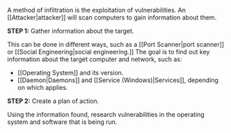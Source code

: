 A method of infiltration is the exploitation of vulnerabilities. An [[Attacker|attacker]] will scan computers to gain information about them.

**STEP 1:**
Gather information about the target.

This can be done in different ways, such as a [[Port Scanner|port scanner]] or [[Social Engineering|social engineering.]] The goal is to find out key information about the target computer and network, such as:
- [[Operating System]] and its version.
- [[Daemon|Daemons]] and [[Service (Windows)|Services]], depending on which applies.

**STEP 2:**
Create a plan of action.

Using the information found, research vulnerabilities in the operating system and software that is being run.